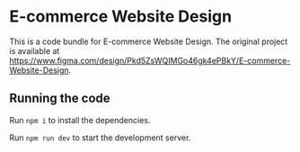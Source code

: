 
  # E-commerce Website Design

  This is a code bundle for E-commerce Website Design. The original project is available at https://www.figma.com/design/Pkd5ZsWQIMGo46gk4ePBkY/E-commerce-Website-Design.

  ## Running the code

  Run `npm i` to install the dependencies.

  Run `npm run dev` to start the development server.
  